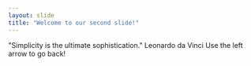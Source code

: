 ```yaml
---
layout: slide
title: "Welcome to our second slide!"
---
```

"Simplicity is the ultimate sophistication." Leonardo da Vinci
Use the left arrow to go back!
